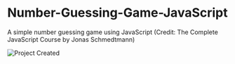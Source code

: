 # Number-Guessing-Game-JavaScript
A simple number guessing game using JavaScript (Credit: The Complete JavaScript Course by Jonas Schmedtmann)

![Project Created](https://img.shields.io/badge/Created-September%162023-blue)
